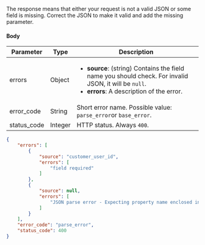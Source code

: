<!--- WebApi400 --->

The response means that either your request is not a valid JSON or some field is missing. Correct the JSON to make it valid and add the missing parameter.

#### Body

| Parameter   | Type    | Description                                                  |
| ----------- | ------- | ------------------------------------------------------------ |
| errors      | Object  | <ul><li> **source**: (string) Contains the field name you should check. For invalid JSON, it will be `null`.</li><li> **errors**: A description of the error. </li></ul> |
| error_code  | String  | Short error name. Possible value: `parse_error`or `base_error`. |
| status_code | Integer | HTTP status. Always `400`.                                   |

```json
{
    "errors": [
        {
            "source": "customer_user_id",
            "errors": [
                "field required"
            ]
        },
        {
            "source": null,
            "errors": [
                "JSON parse error - Expecting property name enclosed in double quotes: line 6 column 1 (char 73)"
            ]
        }
    ],
    "error_code": "parse_error",
    "status_code": 400
}
```